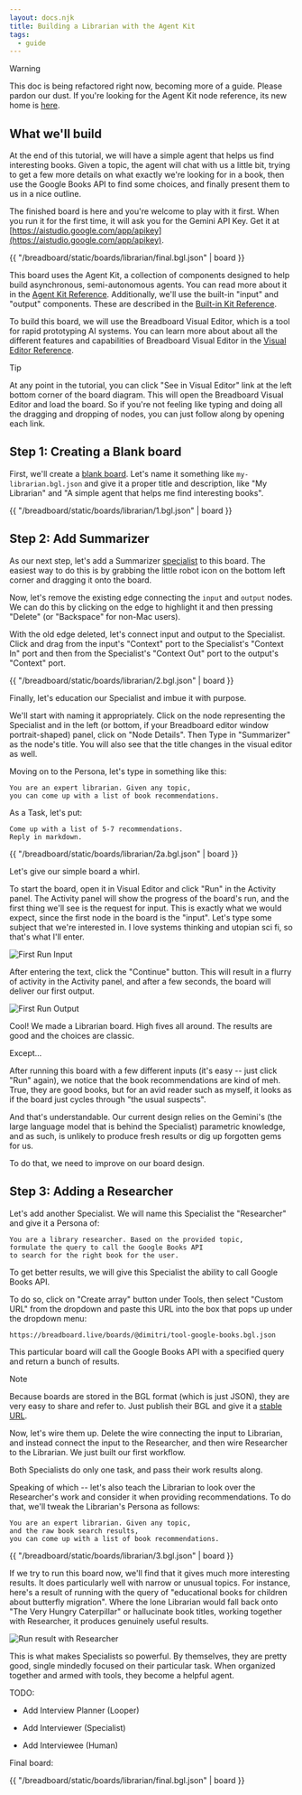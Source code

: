 ```yaml
---
layout: docs.njk
title: Building a Librarian with the Agent Kit
tags:
  - guide
---
```


> [!WARNING]
>
> This doc is being refactored right now, becoming more of a guide. Please pardon our dust. If you're looking for the Agent Kit node reference, its new home is [here](../).

## What we'll build

At the end of this tutorial, we will have a simple agent that helps us find interesting books. Given a topic, the agent will chat with us a little bit, trying to get a few more details on what exactly we're looking for in a book, then use the Google Books API to find some choices, and finally present them to us in a nice outline.

The finished board is here and you're welcome to play with it first. When you run it for the first time, it will ask you for the Gemini API Key. Get it at [https://aistudio.google.com/app/apikey](https://aistudio.google.com/app/apikey).

{{ "/breadboard/static/boards/librarian/final.bgl.json" | board }}

This board uses the Agent Kit, a collection of components designed to help build asynchronous, semi-autonomous agents. You can read more about it in the [Agent Kit Reference](/breadboard/docs/kits/agents/). Additionally, we'll use the built-in "input" and "output" components. These are described in the [Built-in Kit Reference](/breadboard/docs/reference/kits/built-in/).

To build this board, we will use the Breadboard Visual Editor, which is a tool for rapid prototyping AI systems. You can learn more about about all the different features and capabilities of Breadboard Visual Editor in the [Visual Editor Reference](/breadboard/docs/reference/visual-editor/).

> [!TIP]
> At any point in the tutorial, you can click "See in Visual Editor" link at the left bottom corner of the board diagram. This will open the Breadboard Visual Editor and load the board. So if you're not feeling like typing and doing all the dragging and dropping of nodes, you can just follow along by opening each link.

## Step 1: Creating a Blank board

First, we'll create a [blank board](/breadboard/docs/reference/visual-editor/#creating-a-new-board). Let's name it something like `my-librarian.bgl.json` and give it a proper title and description, like "My Librarian" and "A simple agent that helps me find interesting books".

{{ "/breadboard/static/boards/librarian/1.bgl.json" | board }}

## Step 2: Add Summarizer

As our next step, let's add a Summarizer [specialist](../#specialist) to this board. The easiest way to do this is by grabbing the little robot icon on the bottom left corner and dragging it onto the board.

Now, let's remove the existing edge connecting the `input` and `output` nodes. We can do this by clicking on the edge to highlight it and then pressing "Delete" (or "Backspace" for non-Mac users).

With the old edge deleted, let's connect input and output to the Specialist. Click and drag from the input's "Context" port to the Specialist's "Context In" port and then from the Specialist's "Context Out" port to the output's "Context" port.

{{ "/breadboard/static/boards/librarian/2.bgl.json" | board }}

Finally, let's education our Specialist and imbue it with purpose.

We'll start with naming it appropriately. Click on the node representing the Specialist and in the left (or bottom, if your Breadboard editor window portrait-shaped) panel, click on "Node Details". Then Type in "Summarizer" as the node's title. You will also see that the title changes in the visual editor as well.

Moving on to the Persona, let's type in something like this:

```prompt
You are an expert librarian. Given any topic,
you can come up with a list of book recommendations.
```

As a Task, let's put:

```prompt
Come up with a list of 5-7 recommendations.
Reply in markdown.
```

{{ "/breadboard/static/boards/librarian/2a.bgl.json" | board }}

Let's give our simple board a whirl.

To start the board, open it in Visual Editor and click "Run" in the Activity panel. The Activity panel will show the progress of the board's run, and the first thing we'll see is the request for input. This is exactly what we would expect, since the first node in the board is the "input". Let's type some subject that we're interested in. I love systems thinking and utopian sci fi, so that's what I'll enter.

![First Run Input](/breadboard/static/images/agent-kit/first-run-input.png)

After entering the text, click the "Continue" button. This will result in a flurry of activity in the Activity panel, and after a few seconds, the board will deliver our first output.

![First Run Output](/breadboard/static/images/agent-kit/first-run-output.png)

Cool! We made a Librarian board. High fives all around. The results are good and the choices are classic.

Except...

After running this board with a few different inputs (it's easy -- just click "Run" again), we notice that the book recommendations are kind of meh. True, they are good books, but for an avid reader such as myself, it looks as if the board just cycles through "the usual suspects".

And that's understandable. Our current design relies on the Gemini's (the large language model that is behind the Specialist) parametric knowledge, and as such, is unlikely to produce fresh results or dig up forgotten gems for us.

To do that, we need to improve on our board design.

## Step 3: Adding a Researcher

Let's add another Specialist. We will name this Specialist the "Researcher" and give it a Persona of:

```prompt
You are a library researcher. Based on the provided topic,
formulate the query to call the Google Books API
to search for the right book for the user.
```

To get better results, we will give this Specialist the ability to call Google Books API.

To do so, click on "Create array" button under Tools, then select "Custom URL" from the dropdown and paste this URL into the box that pops up under the dropdown menu:

```text
https://breadboard.live/boards/@dimitri/tool-google-books.bgl.json
```

This particular board will call the Google Books API with a specified query and return a bunch of results.

> [!NOTE]
> Because boards are stored in the BGL format (which is just JSON), they are very easy to share and refer to. Just publish their BGL and give it a [stable URL](https://www.w3.org/Provider/Style/URI).

Now, let's wire them up. Delete the wire connecting the input to Librarian, and instead connect the input to the Researcher, and then wire Researcher to the Librarian. We just built our first workflow.

Both Specialists do only one task, and pass their work results along.

Speaking of which -- let's also teach the Librarian to look over the Researcher's work and consider it when providing recommendations. To do that, we'll tweak the Librarian's Persona as follows:

```prompt
You are an expert librarian. Given any topic,
and the raw book search results,
you can come up with a list of book recommendations.
```

{{ "/breadboard/static/boards/librarian/3.bgl.json" | board }}

If we try to run this board now, we'll find that it gives much more interesting results. It does particularly well with narrow or unusual topics. For instance, here's a result of running with the query of "educational books for children about butterfly migration". Where the lone Librarian would fall back onto "The Very Hungry Caterpillar" or hallucinate book titles, working together with Researcher, it produces genuinely useful results.

![Run result with Researcher](/breadboard/static/images/agent-kit/butterflies.png)

This is what makes Specialists so powerful. By themselves, they are pretty good, single mindedly focused on their particular task. When organized together and armed with tools, they become a helpful agent.

TODO:

- Add Interview Planner (Looper)

- Add Interviewer (Specialist)

- Add Interviewee (Human)

Final board:

{{ "/breadboard/static/boards/librarian/final.bgl.json" | board }}
